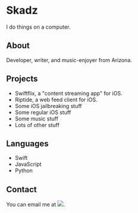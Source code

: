# Skadz

I do things on a computer.

## About

Developer, writer, and music-enjoyer from Arizona.

## Projects

- Swiftflix, a "content streaming app" for iOS.
- Riptide, a web feed client for iOS.
- Some iOS jailbreaking stuff
- Some regular iOS stuff
- Some music stuff
- Lots of other stuff

## Languages

- Swift
- JavaScript
- Python

## Contact

You can email me at <img src="https://skadz.online/email.png">.
